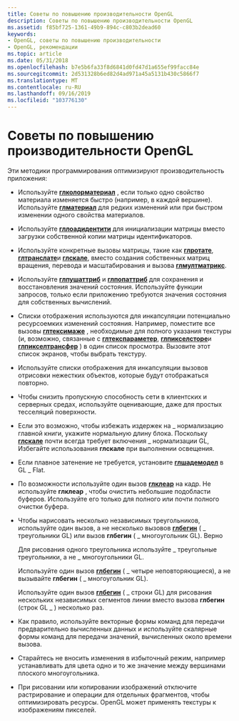 ```yaml
---
title: Советы по повышению производительности OpenGL
description: Советы по повышению производительности OpenGL
ms.assetid: f85bf725-1361-49b9-894c-c803b2dead60
keywords:
- OpenGL, советы по повышению производительности
- OpenGL, рекомендации
ms.topic: article
ms.date: 05/31/2018
ms.openlocfilehash: b7e5b6fa33f8d6841d0fd47d1a655ef99facc84e
ms.sourcegitcommit: 2d531328b6ed82d4ad971a45a5131b430c5866f7
ms.translationtype: MT
ms.contentlocale: ru-RU
ms.lasthandoff: 09/16/2019
ms.locfileid: "103776130"
---
```

# <a name="opengl-performance-tips"></a>Советы по повышению производительности OpenGL

Эти методики программирования оптимизируют производительность приложения:

-   Используйте [**глколорматериал**](glcolormaterial.md) , если только одно свойство материала изменяется быстро (например, в каждой вершине). Используйте [**глматериал**](glmaterial-functions.md) для редких изменений или при быстром изменении одного свойства материалов.
-   Используйте [**гллоадидентити**](glloadidentity.md) для инициализации матрицы вместо загрузки собственной копии матрицы идентификаторов.
-   Используйте конкретные вызовы матрицы, такие как [**глротате**](glrotate.md), [**глтранслате**](gltranslate.md)и [**глскале**](glscale.md), вместо создания собственных матриц вращения, перевода и масштабирования и вызова [**глмултматрикс**](glmultmatrix.md).
-   Используйте [**глпушаттриб**](glpushattrib.md) и [**глпопаттриб**](glpopattrib.md) для сохранения и восстановления значений состояния. Используйте функции запросов, только если приложению требуются значения состояния для собственных вычислений.
-   Списки отображения используются для инкапсуляции потенциально ресурсоемких изменений состояния. Например, поместите все вызовы [**глтексимаже**](glteximage1d.md) , необходимые для полного указания текстуры (и, возможно, связанные с [**глтекспараметер**](gltexparameter-functions.md), [**глпикселсторе**](glpixelstore-functions.md)и [**глпикселтрансфер**](glpixeltransfer.md) ) в один список просмотра. Вызовите этот список экранов, чтобы выбрать текстуру.
-   Используйте списки отображения для инкапсуляции вызовов отрисовки нежестких объектов, которые будут отображаться повторно.
-   Чтобы снизить пропускную способность сети в клиентских и серверных средах, используйте оценивающие, даже для простых тесселяций поверхности.
-   Если это возможно, чтобы избежать издержек на \_ нормализацию главной книги, укажите нормальную длину блока. Поскольку [**глскале**](glscale.md) почти всегда требует включения \_ нормализации GL, Избегайте использования **глскале** при выполнении освещения.
-   Если плавное затенение не требуется, установите [**глшадемодел**](glshademodel.md) в GL \_ Flat.
-   По возможности используйте один вызов [**глклеар**](glclear.md) на кадр. Не используйте **глклеар** , чтобы очистить небольшие подобласти буферов. Используйте его только для полного или почти полного очистки буфера.
-   Чтобы нарисовать несколько независимых треугольников, используйте один вызов, а не несколько вызовов [**глбегин**](glbegin.md) ( \_ треугольники GL) или вызов **глбегин** ( \_ многоугольник GL). Верно

    Для рисования одного треугольника используйте \_ треугольные треугольники, а не \_ многоугольники GL.

    Используйте один вызов [**глбегин**](glbegin.md) ( \_ четыре неповторяющиеся), а не вызывайте **глбегин** ( \_ многоугольник GL).

    Используйте один вызов [**глбегин**](glbegin.md) ( \_ строки GL) для рисования нескольких независимых сегментов линии вместо вызова **глбегин** (строк GL \_ ) несколько раз.

-   Как правило, используйте векторные формы команд для передачи предварительно вычисленных данных и используйте скалярные формы команд для передачи значений, вычисленных около времени вызова.
-   Старайтесь не вносить изменения в избыточный режим, например устанавливать для цвета одно и то же значение между вершинами плоского многоугольника.
-   При рисовании или копировании изображений отключите растрирование и операции для отдельных фрагментов, чтобы оптимизировать ресурсы. OpenGL может применять текстуры к изображениям пикселей.

 

 





